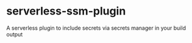 # serverless-ssm-plugin
A serverless plugin to include secrets via secrets manager in your build output
